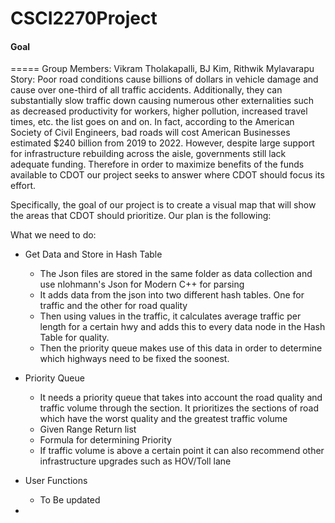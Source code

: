 # CSCI2270Project 
#### Goal
===== 
Group Members: Vikram Tholakapalli, BJ Kim, Rithwik Mylavarapu
Story:
    Poor road conditions cause billions of dollars in vehicle damage and cause over one-third of all traffic accidents. Additionally, they can substantially slow traffic down causing numerous other externalities such as decreased productivity for workers, higher pollution, increased travel times, etc. the list goes on and on. In fact, according to the American Society of Civil Engineers, bad roads will cost American Businesses estimated $240 billion from 2019 to 2022.
    However, despite large support for infrastructure rebuilding across the aisle, governments still lack adequate funding. Therefore in order to maximize benefits of the funds available to CDOT our project seeks to answer where CDOT should focus its effort. 

Specifically, the goal of our project is to create a visual map that will show the areas that CDOT should prioritize. Our plan is the following:

What we need to do:
* Get Data and Store in Hash Table
    * The Json files are stored in the same folder as data collection and use nlohmann's Json for Modern C++ for parsing
    * It adds data from the json into two different hash tables. One for traffic and the other for road quality
    * Then using values in the traffic, it calculates average traffic per length for a certain hwy and adds this to every data node in the Hash Table for quality. 
    * Then the priority queue makes use of this data in order to determine which highways need to be fixed the soonest. 
* Priority Queue
    * It needs a priority queue that takes into account the road quality and traffic volume through the section. It prioritizes the sections of road which have the worst quality and the greatest traffic volume
    * Given Range Return list
    * Formula for determining Priority
    * If traffic volume is above a certain point it can also recommend other infrastructure upgrades such as HOV/Toll lane
* User Functions
    * To Be updated





*